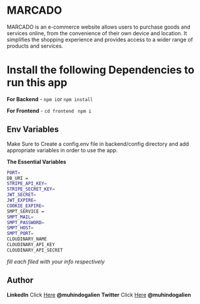 # MARCADO

MARCADO is an e-commerce website allows users to purchase goods and services online, from the convenience of their own device and location. It simplifies the shopping experience and provides access to a wider range of products and services.

# Install the following  Dependencies to run this app

**For Backend** - `npm i`or `npm install`

**For Frontend** - `cd frontend` ` npm i`

## Env Variables

Make Sure to Create a config.env file in backend/config directory and add appropriate variables in order to use the app.

**The Essential Variables**
```bash
PORT=
DB_URI =
STRIPE_API_KEY=
STRIPE_SECRET_KEY=
JWT_SECRET=
JWT_EXPIRE=
COOKIE_EXPIRE=
SMPT_SERVICE =
SMPT_MAIL=
SMPT_PASSWORD=
SMPT_HOST=
SMPT_PORT=
CLOUDINARY_NAME
CLOUDINARY_API_KEY
CLOUDINARY_API_SECRET
```

_fill each filed with your info respectively_

## Author

**LinkedIn** Click [Here](https://in.linkedin.com/in/meabhisingh) **@muhindogalien**
**Twitter** Click [Here](https://twitter.com/galienmuhindo) **@muhindogalien**
